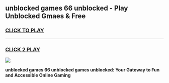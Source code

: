 
## unblocked games 66 unblocked - Play Unblocked Gmaes & Free
<h3>
<a href="https://news.freeplayer.one?title=unblocked_games_66_unblocked&ref=16F">CLICK TO PLAY</a></h3>
<hr>

<h3>
<a href="https://news.freeplayer.one?title=unblocked_games_66_unblocked&ref=16F">CLICK 2 PLAY</a>
  
</h3>

<a href="https://news.freeplayer.one?title=unblocked_games_66_unblocked&ref=16F/"><img src="https://clearcache.store/games.png"></a>


**unblocked games 66 unblocked games unblocked: Your Gateway to Fun and Accessible Online Gaming**
